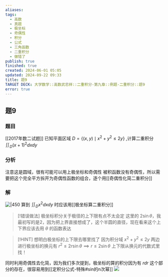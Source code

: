 ```yaml
---
aliases: 
tags:
  - 高数
  - 真题
  - 极坐标
  - 奇偶性
  - 积分
  - 公式
  - 三角函数
  - 二重积分
  - 做错了
publish: true
finished: true
created: 2024-06-01 05:05
updated: 2024-09-22 09:33
title: 题9
TARGET DECK: 大学数学::高数武忠祥::二重积分-第九章::例题-二重积分::题9
error: true
---
```

## 题9 
### 题目
[[2017年数二试题]] 已知平面区域 $D = \{(x,y) {\mid} x^{2} + y^{2} {\leq} 2y \}$ ,计算二重积分 ${{\iint}}_{D}{(x + 1)}^{2}dxdy$
### 分析
注意这是圆域，很有可能可以用上极坐标和奇偶性 
被积函数没有奇偶性，所以需要把这个完全平方拆开为奇偶性函数的组合，逐个用[[奇偶性化简二重积分]]
### 解
![|450](https://img.hwenyi.live/202405152152688.webp)
算到 $\iint_{D}x^{2}dxdy$ 时应该用[[极坐标算二重积分]]
> [!错误做法] 极坐标积分关于极径的上下限有点不太会定
> 这里的 $2\sin\theta$，我最初写的是2，因为把上界直接想成了，这个半圆的直径，现在看来这个上下界应该去用 $\theta$ 的函数表达

> [!HINT] 想明白极坐标的上下限去哪里找了 
> 因为积分域 $x^{2}+y^{2}\leq 2y$ 两边进行极坐标的换元有
> $r^{2}\leq 2r\sin\theta\implies r\leq 2\sin\theta$
> 上下限从换元的代数式里找！

同时利用奇偶性去化简，因为我们多次提到，极坐标的算的积分因为有 $r dr$ 这个部分的存在，很容易用到[[定积分公式-特殊#sin的n次幂]]
![](https://img.hwenyi.live/202405152158618.webp)
